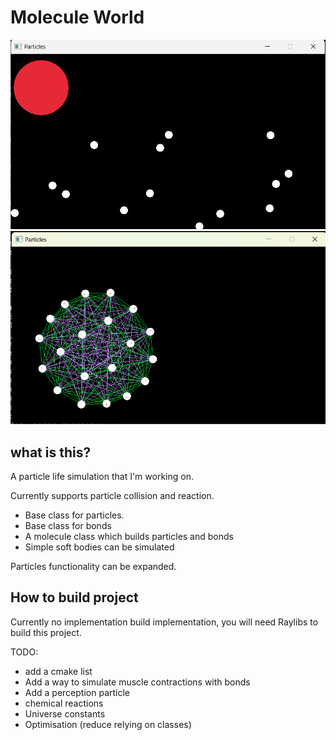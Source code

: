 # Molecule World

![Screenshot of molecule world](images/Screenshot.png)
![Screenshot of a softbody in molecule world](images/Screenshot%202025-05-27%20111213.png)

## what is this?
A particle life simulation that I'm working on.

Currently supports particle collision and reaction.

- Base class for particles.
- Base class for bonds
- A molecule class which builds particles and bonds
- Simple soft bodies can be simulated

Particles functionality can be expanded.

## How to build project
Currently no implementation build implementation, you will need Raylibs to build this project.

TODO: 
- add a cmake list
- Add a way to simulate muscle contractions with bonds
- Add a perception particle
- chemical reactions
- Universe constants
- Optimisation (reduce relying on classes)
